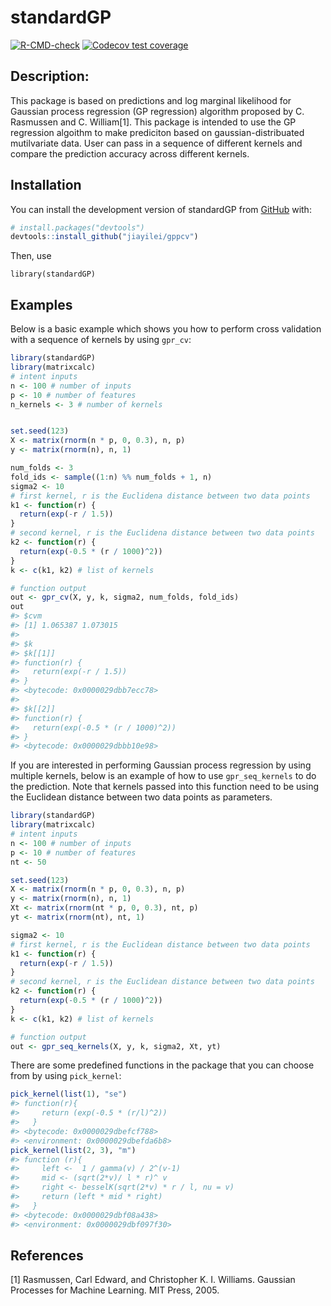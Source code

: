 
<!-- README.md is generated from README.Rmd. Please edit that file -->

# standardGP

<!-- badges: start -->

[![R-CMD-check](https://github.com/jiayilei/Project_Rpackage/actions/workflows/R-CMD-check.yaml/badge.svg)](https://github.com/jiayilei/Project_Rpackage/actions/workflows/R-CMD-check.yaml)
[![Codecov test
coverage](https://codecov.io/gh/jiayilei/Project_Rpackage/branch/main/graph/badge.svg)](https://app.codecov.io/gh/jiayilei/Project_Rpackage?branch=main)
<!-- badges: end -->

## Description:

This package is based on predictions and log marginal likelihood for
Gaussian process regression (GP regression) algorithm proposed by C.
Rasmussen and C. William\[1\]. This package is intended to use the GP
regression algoithm to make prediciton based on gaussian-distribuated
mutilvariate data. User can pass in a sequence of different kernels and
compare the prediction accuracy across different kernels.

## Installation

You can install the development version of standardGP from
[GitHub](https://github.com/jiayilei/gppcv) with:

``` r
# install.packages("devtools")
devtools::install_github("jiayilei/gppcv")
```

Then, use

    library(standardGP)

## Examples

Below is a basic example which shows you how to perform cross validation
with a sequence of kernels by using `gpr_cv`:

``` r
library(standardGP)
library(matrixcalc)
# intent inputs
n <- 100 # number of inputs
p <- 10 # number of features
n_kernels <- 3 # number of kernels


set.seed(123)
X <- matrix(rnorm(n * p, 0, 0.3), n, p)
y <- matrix(rnorm(n), n, 1)

num_folds <- 3
fold_ids <- sample((1:n) %% num_folds + 1, n)
sigma2 <- 10
# first kernel, r is the Euclidena distance between two data points
k1 <- function(r) {
  return(exp(-r / 1.5))
}
# second kernel, r is the Euclidena distance between two data points
k2 <- function(r) {
  return(exp(-0.5 * (r / 1000)^2))
}
k <- c(k1, k2) # list of kernels

# function output
out <- gpr_cv(X, y, k, sigma2, num_folds, fold_ids)
out
#> $cvm
#> [1] 1.065387 1.073015
#> 
#> $k
#> $k[[1]]
#> function(r) {
#>   return(exp(-r / 1.5))
#> }
#> <bytecode: 0x0000029dbb7ecc78>
#> 
#> $k[[2]]
#> function(r) {
#>   return(exp(-0.5 * (r / 1000)^2))
#> }
#> <bytecode: 0x0000029dbbb10e98>
```

If you are interested in performing Gaussian process regression by using
multiple kernels, below is an example of how to use `gpr_seq_kernels` to
do the prediction. Note that kernels passed into this function need to
be using the Euclidean distance between two data points as parameters.

``` r
library(standardGP)
library(matrixcalc)
# intent inputs
n <- 100 # number of inputs
p <- 10 # number of features
nt <- 50

set.seed(123)
X <- matrix(rnorm(n * p, 0, 0.3), n, p)
y <- matrix(rnorm(n), n, 1)
Xt <- matrix(rnorm(nt * p, 0, 0.3), nt, p)
yt <- matrix(rnorm(nt), nt, 1)

sigma2 <- 10
# first kernel, r is the Euclidean distance between two data points
k1 <- function(r) {
  return(exp(-r / 1.5))
}
# second kernel, r is the Euclidean distance between two data points
k2 <- function(r) {
  return(exp(-0.5 * (r / 1000)^2))
}
k <- c(k1, k2) # list of kernels

# function output
out <- gpr_seq_kernels(X, y, k, sigma2, Xt, yt)
```

There are some predefined functions in the package that you can choose
from by using `pick_kernel`:

``` r
pick_kernel(list(1), "se")
#> function(r){
#>     return (exp(-0.5 * (r/l)^2))
#>   }
#> <bytecode: 0x0000029dbefcf788>
#> <environment: 0x0000029dbefda6b8>
pick_kernel(list(2, 3), "m")
#> function (r){
#>     left <-  1 / gamma(v) / 2^(v-1)
#>     mid <- (sqrt(2*v)/ l * r)^ v
#>     right <- besselK(sqrt(2*v) * r / l, nu = v)
#>     return (left * mid * right)
#>   }
#> <bytecode: 0x0000029dbf08a438>
#> <environment: 0x0000029dbf097f30>
```

## References

\[1\] Rasmussen, Carl Edward, and Christopher K. I. Williams. Gaussian
Processes for Machine Learning. MIT Press, 2005.
